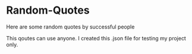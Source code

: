 # Random-Quotes
Here are some random quotes by successful people

This qoutes can use anyone. I created this .json file for testing my project only.
